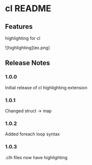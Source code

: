 # cl README

## Features

highlighting for cl

\!\[highlighting\]\(ex.png\)

## Release Notes

### 1.0.0

Initial release of cl highlighting extension

### 1.0.1

Changed struct -> map

### 1.0.2

Added foreach loop syntax

### 1.0.3

.clh files now have highlighting